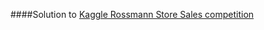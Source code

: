 ####Solution to [Kaggle Rossmann Store Sales competition](https://www.kaggle.com/c/rossmann-store-sales)